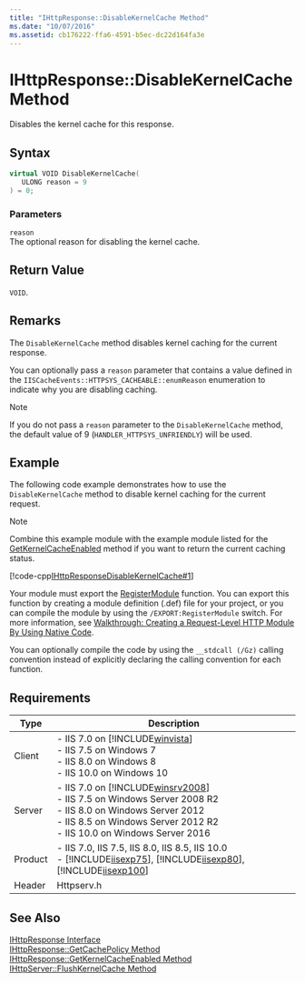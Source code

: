 ```yaml
---
title: "IHttpResponse::DisableKernelCache Method"
ms.date: "10/07/2016"
ms.assetid: cb176222-ffa6-4591-b5ec-dc22d164fa3e
---
```

# IHttpResponse::DisableKernelCache Method
Disables the kernel cache for this response.  
  
## Syntax  
  
```cpp  
virtual VOID DisableKernelCache(  
   ULONG reason = 9  
) = 0;  
```  
  
### Parameters  
 `reason`  
 The optional reason for disabling the kernel cache.  
  
## Return Value  
 `VOID`.  
  
## Remarks  
 The `DisableKernelCache` method disables kernel caching for the current response.  
  
 You can optionally pass a `reason` parameter that contains a value defined in the `IISCacheEvents::HTTPSYS_CACHEABLE::enumReason` enumeration to indicate why you are disabling caching.  
  
> [!NOTE]
>  If you do not pass a `reason` parameter to the `DisableKernelCache` method, the default value of 9 (`HANDLER_HTTPSYS_UNFRIENDLY`) will be used.  
  
## Example  
 The following code example demonstrates how to use the `DisableKernelCache` method to disable kernel caching for the current request.  
  
> [!NOTE]
> Combine this example module with the example module listed for the [GetKernelCacheEnabled](../../web-development-reference/native-code-api-reference/ihttpresponse-getkernelcacheenabled-method.md) method if you want to return the current caching status.  
  
 [!code-cpp[IHttpResponseDisableKernelCache#1](~/samples/snippets/cpp/VS_Snippets_IIS/IIS7/IHttpResponseDisableKernelCache/cpp/IHttpResponseDisableKernelCache.cpp#1)]  
  
 Your module must export the [RegisterModule](../../web-development-reference/native-code-api-reference/pfn-registermodule-function.md) function. You can export this function by creating a module definition (.def) file for your project, or you can compile the module by using the `/EXPORT:RegisterModule` switch. For more information, see [Walkthrough: Creating a Request-Level HTTP Module By Using Native Code](../../web-development-reference/native-code-development-overview/walkthrough-creating-a-request-level-http-module-by-using-native-code.md).  
  
 You can optionally compile the code by using the `__stdcall (/Gz)` calling convention instead of explicitly declaring the calling convention for each function.  
  
## Requirements  
  
|Type|Description|  
|----------|-----------------|  
|Client|-   IIS 7.0 on [!INCLUDE[winvista](../../wmi-provider/includes/winvista-md.md)]<br />-   IIS 7.5 on Windows 7<br />-   IIS 8.0 on Windows 8<br />-   IIS 10.0 on Windows 10|  
|Server|-   IIS 7.0 on [!INCLUDE[winsrv2008](../../wmi-provider/includes/winsrv2008-md.md)]<br />-   IIS 7.5 on Windows Server 2008 R2<br />-   IIS 8.0 on Windows Server 2012<br />-   IIS 8.5 on Windows Server 2012 R2<br />-   IIS 10.0 on Windows Server 2016|  
|Product|-   IIS 7.0, IIS 7.5, IIS 8.0, IIS 8.5, IIS 10.0<br />-   [!INCLUDE[iisexp75](../../web-development-reference/native-code-api-reference/includes/iisexp75-md.md)], [!INCLUDE[iisexp80](../../web-development-reference/native-code-api-reference/includes/iisexp80-md.md)], [!INCLUDE[iisexp100](../../web-development-reference/native-code-api-reference/includes/iisexp100-md.md)]|  
|Header|Httpserv.h|  
  
## See Also  
 [IHttpResponse Interface](../../web-development-reference/native-code-api-reference/ihttpresponse-interface.md)   
 [IHttpResponse::GetCachePolicy Method](../../web-development-reference/native-code-api-reference/ihttpresponse-getcachepolicy-method.md)   
 [IHttpResponse::GetKernelCacheEnabled Method](../../web-development-reference/native-code-api-reference/ihttpresponse-getkernelcacheenabled-method.md)   
 [IHttpServer::FlushKernelCache Method](../../web-development-reference/native-code-api-reference/ihttpserver-flushkernelcache-method.md)